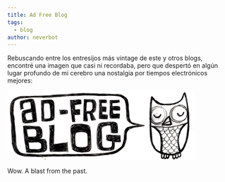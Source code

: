 ```yaml
---
title: Ad Free Blog
tags:
  - blog
author: neverbot
---
```


Rebuscando entre los entresijos más vintage de este y otros blogs, encontré una imagen que casi ni recordaba, pero que despertó en algún lugar profundo de mi cerebro una nostalgia por tiempos electrónicos mejores:

![adfreebanner](./ad-free-blog/adfreebanner.jpg)

Wow. A blast from the past.
